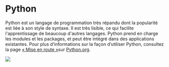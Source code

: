 # Python

Python est un langage de programmation très répandu dont la popularité est liée à son style de syntaxe. Il est très lisible, ce qui facilite l'apprentissage de beaucoup d'autres langages. Python prend en charge les modules et les packages, et peut être intégré dans des applications existantes. Pour plus d’informations sur la façon d’utiliser Python, consultez la page [« Mise en route »](https://www.python.org/about/gettingstarted/)sur [Python.org](https://www.python.org).

![](https://files.gitbook.com/v0/b/gitbook-x-prod.appspot.com/o/spaces%2FY5ZuHF3yuXFWp1C46ZSo%2Fuploads%2Fgit-blob-6bd72c745aa81df1f25c09989fa19f672c631e59%2Fpythonlogo.jpg?alt=media)
